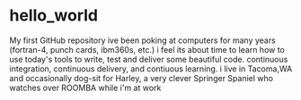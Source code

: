 # hello_world
My first GitHub repository
ive been poking at computers for many years (fortran-4, punch cards, ibm360s, etc.) i feel its about time to learn how to use today's tools to write, test and deliver some beautiful code. continuous integration, continuous delivery, and contiuous learning.
i live in Tacoma,WA and occasionally dog-sit for Harley, a very clever Springer Spaniel who watches over ROOMBA while i'm at work
